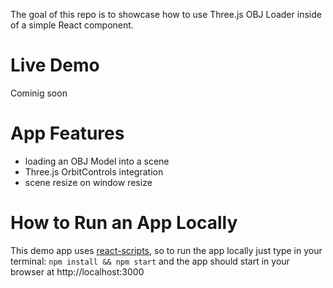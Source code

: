 The goal of this repo is to showcase how to use Three.js OBJ Loader inside of a simple React component. 

# Live Demo

Cominig soon

# App Features

- loading an OBJ Model into a scene
- Three.js OrbitControls integration
- scene resize on window resize

# How to Run an App Locally

This demo app uses [react-scripts](https://github.com/facebook/create-react-app#readme), so to run the app locally just type in your terminal: `npm install && npm start` and the app should start in your browser at http://localhost:3000
